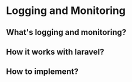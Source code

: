 # Logging and Monitoring

## What's logging and monitoring?

## How it works with laravel?

## How to implement?
